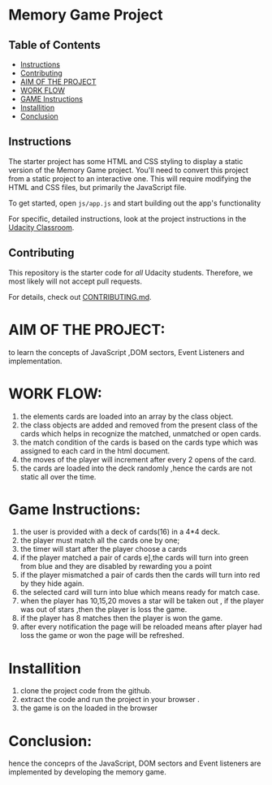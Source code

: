 # Memory Game Project

## Table of Contents

* [Instructions](#instructions)
* [Contributing](#contributing)
* [AIM OF THE PROJECT](#contributing)
* [WORK FLOW](#contributing)
* [GAME Instructions](#contributing)
* [Installition](#contributing)
* [Conclusion](#contributing)
## Instructions

The starter project has some HTML and CSS styling to display a static version of the Memory Game project. You'll need to convert this project from a static project to an interactive one. This will require modifying the HTML and CSS files, but primarily the JavaScript file.

To get started, open `js/app.js` and start building out the app's functionality

For specific, detailed instructions, look at the project instructions in the [Udacity Classroom](https://classroom.udacity.com/me).

## Contributing

This repository is the starter code for _all_ Udacity students. Therefore, we most likely will not accept pull requests.

For details, check out [CONTRIBUTING.md](CONTRIBUTING.md).

# AIM OF THE PROJECT:

to learn the concepts  of JavaScript ,DOM sectors, Event Listeners and implementation.

# WORK FLOW:

1. the elements cards are loaded into an array by the class object.
2. the class objects are added  and removed from the present class of the cards which helps in recognize the matched, unmatched or open cards.
3. the match condition of the cards is based on the cards type which was assigned to each card in the html document.
4. the moves of the player will increment after every 2 opens of the card.
5. the cards are loaded into the deck randomly ,hence the cards are not static all over the time.

 
# Game Instructions:

1. the user is provided with a deck of cards(16) in a 4*4 deck.
2. the player must match all the cards one by one;
3. the timer will start after the player choose a cards
4. if the player matched a pair of cards e],the cards will turn into green from blue and they are disabled by rewarding you a point  
5. if the player mismatched a pair of cards then the cards will turn  into red by they  hide again.
6. the selected card will turn into blue which means ready for match case.
7. when the player has 10,15,20  moves a star will be taken out , if the player was out of stars ,then the player is loss the game.
8. if the player has 8 matches then the player is  won the game.
9. after every notification the page will be reloaded means after player had loss the game or won the page will be refreshed.

# Installition

 1. clone the project code from the github.
 2. extract the code and run the project in your browser .
 3. the game is on the loaded in the browser  
 
# Conclusion:
hence the conceprs of the JavaScript, DOM sectors and Event listeners are implemented by developing the memory game. 
